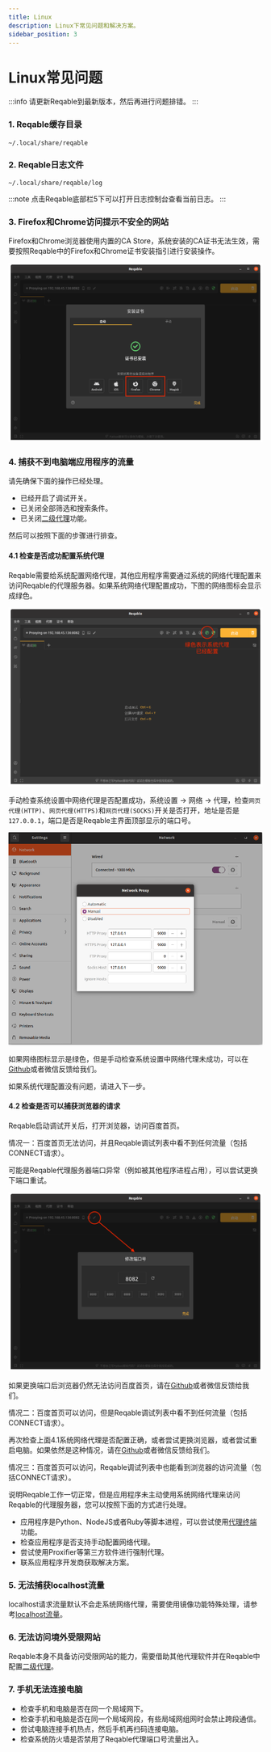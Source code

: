 ```yaml
---
title: Linux
description: Linux下常见问题和解决方案。
sidebar_position: 3
---
```


# Linux常见问题

:::info
请更新Reqable到最新版本，然后再进行问题排错。
:::

### 1. Reqable缓存目录

```
~/.local/share/reqable
```

### 2. Reqable日志文件

```
~/.local/share/reqable/log
```

:::note
点击Reqable底部栏5下可以打开日志控制台查看当前日志。
:::

### 3. Firefox和Chrome访问提示不安全的网站

Firefox和Chrome浏览器使用内置的CA Store，系统安装的CA证书无法生效，需要按照Reqable中的Firefox和Chrome证书安装指引进行安装操作。

![](arts/browser.png)

### 4. 捕获不到电脑端应用程序的流量

请先确保下面的操作已经处理。

- 已经开启了调试开关。
- 已关闭全部筛选和搜索条件。
- 已关闭[二级代理](../../capture/proxy#secondary)功能。

然后可以按照下面的步骤进行排查。

#### 4.1 检查是否成功配置系统代理

Reqable需要给系统配置网络代理，其他应用程序需要通过系统的网络代理配置来访问Reqable的代理服务器。如果系统网络代理配置成功，下图的网络图标会显示成绿色。

![](arts/network_proxy.png)

手动检查系统设置中网络代理是否配置成功，系统设置 -> 网络 -> 代理，检查`网页代理(HTTP)`、`网页代理(HTTPS)`和`网页代理(SOCKS)`开关是否打开，地址是否是`127.0.0.1`，端口是否是Reqable主界面顶部显示的端口号。

![](arts/system_proxy.png)

如果网络图标显示是绿色，但是手动检查系统设置中网络代理未成功，可以在[Github](https://github.com/reqable/reqable-app/issues)或者微信反馈给我们。

如果系统代理配置没有问题，请进入下一步。

#### 4.2 检查是否可以捕获浏览器的请求

Reqable启动调试开关后，打开浏览器，访问百度首页。

情况一：百度首页无法访问，并且Reqable调试列表中看不到任何流量（包括CONNECT请求）。

可能是Reqable代理服务器端口异常（例如被其他程序进程占用），可以尝试更换下端口重试。

![](arts/proxy_port.png)

如果更换端口后浏览器仍然无法访问百度首页，请在[Github](https://github.com/reqable/reqable-app/issues)或者微信反馈给我们。

情况二：百度首页可以访问，但是Reqable调试列表中看不到任何流量（包括CONNECT请求）。

再次检查上面4.1系统网络代理是否配置正确，或者尝试更换浏览器，或者尝试重启电脑。如果依然是这种情况，请在[Github](https://github.com/reqable/reqable-app/issues)或者微信反馈给我们。

情况三：百度首页可以访问，Reqable调试列表中也能看到浏览器的访问流量（包括CONNECT请求）。

说明Reqable工作一切正常，但是应用程序未主动使用系统网络代理来访问Reqable的代理服务器，您可以按照下面的方式进行处理。

- 应用程序是Python、NodeJS或者Ruby等脚本进程，可以尝试使用[代理终端](../../capture/proxy-terminal)功能。
- 检查应用程序是否支持手动配置网络代理。
- 尝试使用Proxifier等第三方软件进行强制代理。
- 联系应用程序开发商获取解决方案。

### 5. 无法捕获localhost流量

localhost请求流量默认不会走系统网络代理，需要使用镜像功能特殊处理，请参考[localhost流量](../../capture/localhost)。

### 6. 无法访问境外受限网站

Reqable本身不具备访问受限网站的能力，需要借助其他代理软件并在Reqable中配置[二级代理](../../capture/proxy#secondary)。

### 7. 手机无法连接电脑

- 检查手机和电脑是否在同一个局域网下。
- 检查手机和电脑是否在同一个局域网段，有些局域网组网时会禁止跨段通信。
- 尝试电脑连接手机热点，然后手机再扫码连接电脑。
- 检查系统防火墙是否禁用了Reqable代理端口号流量出入。